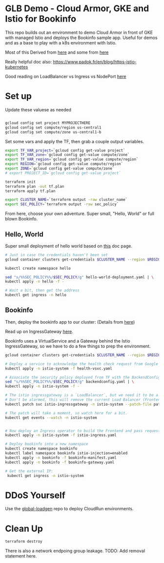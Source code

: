 # GLB Demo - Cloud Armor, GKE and Istio for Bookinfo

This repo builds out an environment to demo Cloud Armor in front of GKE with managed Istio and deploys the Bookinfo sample app. Useful for demos and as a base to play with a k8s environment with Istio.

Most of this Derived from [here](https://alwaysupalwayson.com/posts/2021/04/cloud-armor/) and some from [here](https://medium.com/contino-engineering/configuring-ddos-protection-with-google-cloud-armor-for-your-gke-provisioned-istio-ingressgateway-a9e862dc1683)

Really helpful doc also:
https://www.padok.fr/en/blog/https-istio-kubernetes

Good reading on LoadBalancer vs Ingress vs NodePort [here](https://medium.com/google-cloud/kubernetes-nodeport-vs-loadbalancer-vs-ingress-when-should-i-use-what-922f010849e0)


# Set up

Update these valuese as needed
```bash

gcloud config set project MYPROJECTHERE
gcloud config set compute/region us-central1
gcloud config set compute/zone us-central1-b

```

Set some vars and apply the TF, then grab a couple output variables.

```bash
export TF_VAR_project=`gcloud config get-value project`
export TF_VAR_zone=`gcloud config get-value compute/zone`
export TF_VAR_region=`gcloud config get-value compute/region`
export REGION=`gcloud config get-value compute/region`
export ZONE=`gcloud config get-value compute/zone`
# export PROJECT_ID=`gcloud config get-value project`

terraform init
terraform plan -out tf.plan 
terraform apply tf.plan

export CLUSTER_NAME=`terraform output -raw cluster_name`
export SEC_POLICY=`terraform output -raw sec_policy`
```

From here, choose your own adventure. Super small, "Hello, World" or full blown Bookinfo. 

## Hello, World
Super small deployment of hello world based on [this](https://cloud.google.com/kubernetes-engine/docs/how-to/load-balance-ingress#using-gcloud-config) doc page.

```bash
# Just in case the credentials haven't been set
gcloud container clusters get-credentials $CLUSTER_NAME --region $REGION

kubectl create namespace hello

sed "s/%%SEC_POLICY%%/$SEC_POLICY/g" hello-world-deployment.yaml | \
kubectl apply -n hello -f -

# Wait a bit, then get the address
kubectl get ingress -n hello

```

## Bookinfo

Then, deploy the bookinfo app to our cluster: (Details from [here](https://istio.io/latest/docs/examples/bookinfo/))

Read up on IngressGateway [here](https://istio.io/latest/docs/examples/microservices-istio/istio-ingress-gateway/).


Bookinfo uses a VirtualService and a Gateway behind the Istio IngressGateway, so we have to do a few things to prep the environment. 
```bash
gcloud container clusters get-credentials $CLUSTER_NAME --region $REGION

# Deploy a service to acknowledge the health check request from Google
kubectl apply -n istio-system -f health-vsvc.yaml

# Associate the security policy deployed from TF with the BackendConfig
sed "s/%%SEC_POLICY%%/$SEC_POLICY/g" backendconfig.yaml | \
kubectl apply -n istio-system -f -

# The istio ingressgateway is a `LoadBalancer`, but we need it to be a `NodePort`, and we need to associate it to the BackendConfig above so that Cloud Armor gets roped into the picture.
# Don't be alarmed, this will remove the current Load Balancer (Frontend) in the GCP Console and we'll then deploy an Ingress later
kubectl patch svc istio-ingressgateway -n istio-system --patch-file patch-ingressgateway.yaml

# The patch will take a moment, so watch here for a bit.
kubectl get events --watch -n istio-system


# Now deploy an Ingress operator to build the Frontend and pass requests to the ingressgateway service. This will take some time too.
kubectl apply -n istio-system -f istio-ingress.yaml

# Deploy bookinfo into a new namespace
kubectl create namespace bookinfo
kubectl label namespace bookinfo istio-injection=enabled
kubectl apply -n bookinfo -f bookinfo-manifest.yaml
kubectl apply -n bookinfo -f bookinfo-gateway.yaml

# Get the external IP:
 kubectl get ingress -n istio-system


```

# DDoS Yourself

Use the [global-loadgen](https://github.com/sadasystems/global-loadgen) repo to deploy CloudRun environments. 

# Clean Up

```bash
terraform destroy

```

There is also a network endpoing group leakage. TODO: Add removal statement here. 
